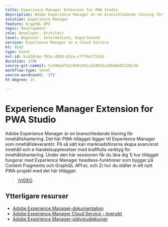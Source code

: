 ```yaml
---
title: Experience Manager Extension for PWA Studio
description: Adobe Experience Manager är en branschledande lösning för innehållshantering. Det här PWA-tillägget lägger till Experience Manager som innehållsleverantör. På så sätt kan marknadsförarna skapa avancerat innehåll och e-handelsupplevelser med kraftfulla verktyg för innehållshantering. Under den här sessionen får du lära dig 1) hur tillägget fungerar med Experience Manager headless-funktioner som bygger på Content Fragments och GraphQL API:er, och 2) hur du ställer in ett nytt PWA-projekt med det här tillägget.
solution: Experience Manager
feature: GraphQL API
topic: Development
role: Developer, Architect
level: Beginner, Intermediate, Experienced
version: Experience Manager as a Cloud Service
kt: 9142
type: Event
exl-id: bc428c6e-703a-4826-b2ce-c7f79a772cb5
duration: 1796
source-git-commit: 5c946ab73e78d4243ca310032a10bb8e82228c3d
workflow-type: tm+mt
source-wordcount: '171'
ht-degree: 1%

---
```


# Experience Manager Extension for PWA Studio

Adobe Experience Manager är en branschledande lösning för innehållshantering. Det här PWA-tillägget lägger till Experience Manager som innehållsleverantör. På så sätt kan marknadsförarna skapa avancerat innehåll och e-handelsupplevelser med kraftfulla verktyg för innehållshantering. Under den här sessionen får du lära dig 1) hur tillägget fungerar med Experience Manager headless-funktioner som bygger på Content Fragments och GraphQL API:er, och 2) hur du ställer in ett nytt PWA-projekt med det här tillägget.

>[!VIDEO](https://video.tv.adobe.com/v/337581/?quality=12&learn=on&hidetitle=true)

## Ytterligare resurser

- [Adobe Experience Manager-dokumentation](https://experienceleague.adobe.com/docs/experience-manager-cloud-service.html?lang=sv-SE)
- [Adobe Experience Manager Cloud Service - översikt](https://experienceleague.adobe.com/docs/experience-manager-cloud-service/overview/home.html?lang=sv-SE)
- [Adobe Experience Manager-självstudiekurser](https://experienceleague.adobe.com/docs/experience-manager-tutorials.html?lang=sv-SE)
